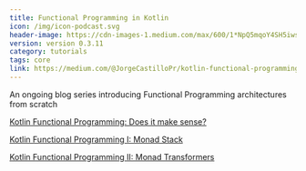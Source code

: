 ```yaml
---
title: Functional Programming in Kotlin
icon: /img/icon-podcast.svg
header-image: https://cdn-images-1.medium.com/max/600/1*NpQ5mqoY4SH5iwsWG35RqQ.jpeg
version: version 0.3.11
category: tutorials
tags: core
link: https://medium.com/@JorgeCastilloPr/kotlin-functional-programming-does-it-make-sense-36ad07e6bacf
---
```

An ongoing blog series introducing Functional Programming architectures from scratch

[Kotlin Functional Programming: Does it make sense?](https://medium.com/@JorgeCastilloPr/kotlin-functional-programming-does-it-make-sense-36ad07e6bacf)

[Kotlin Functional Programming I: Monad Stack](https://medium.com/@JorgeCastilloPr/kotlin-functional-programming-i-monad-stack-518d1bd8fbee)

[Kotlin Functional Programming II: Monad Transformers](https://medium.com/@JorgeCastilloPr/kotlin-functional-programming-ii-monad-transformers-b1f020f14dd8)
